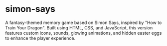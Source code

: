 # simon-says
A fantasy-themed memory game based on Simon Says, inspired by "How to Train Your Dragon". Built using HTML, CSS, and JavaScript, this version features custom icons, sounds, glowing animations, and hidden easter eggs to enhance the player experience.

